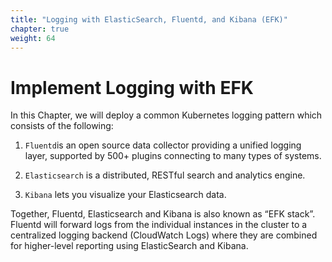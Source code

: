 ```yaml
---
title: "Logging with ElasticSearch, Fluentd, and Kibana (EFK)"
chapter: true
weight: 64
---
```


# Implement Logging with EFK 

In this Chapter, we will deploy a common Kubernetes logging pattern which consists of the following:

1. `Fluentd`is an open source data collector providing a unified logging layer, supported by 500+ plugins connecting to many types of systems.

2. `Elasticsearch` is a distributed, RESTful search and analytics engine.

3. `Kibana` lets you visualize your Elasticsearch data.

Together, Fluentd, Elasticsearch and Kibana is also known as “EFK stack”. Fluentd will forward logs from the individual instances in the cluster to a centralized logging backend (CloudWatch Logs) where they are combined for higher-level reporting using ElasticSearch and Kibana.

